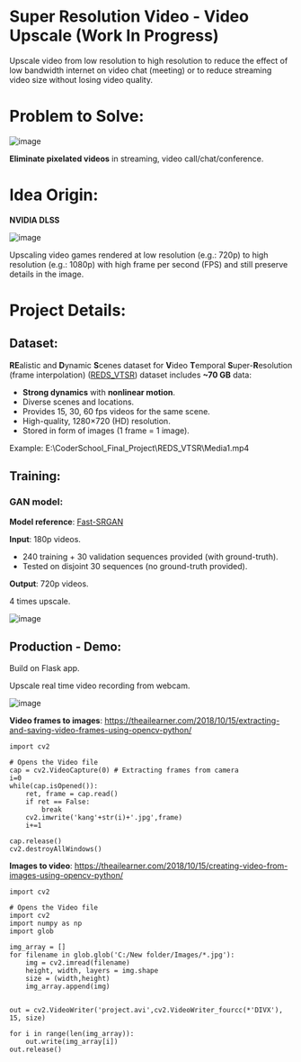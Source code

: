 # Super Resolution Video - Video Upscale (Work In Progress)
Upscale video from low resolution to high resolution to reduce the effect of low bandwidth internet on video chat (meeting) or to reduce streaming video size without losing video quality.

# Problem to Solve:
![image](https://user-images.githubusercontent.com/71629218/99867213-16cff080-2bea-11eb-9d85-0ed480ec6aac.png)

**Eliminate pixelated videos** in streaming, video call/chat/conference.

# Idea Origin:
**NVIDIA DLSS**

![image](https://user-images.githubusercontent.com/71629218/99867318-2c91e580-2beb-11eb-92f2-076c187e10e3.png)

Upscaling video games rendered at low resolution (e.g.: 720p) to high resolution (e.g.: 1080p) with high frame per second (FPS) and still preserve details in the image.

# Project Details:
## Dataset:
**RE**alistic and **D**ynamic **S**cenes dataset for **V**ideo **T**emporal **S**uper-**R**esolution (frame interpolation) ([REDS_VTSR](https://seungjunnah.github.io/Datasets/reds_vtsr)) dataset includes **~70 GB** data:

- **Strong dynamics** with **nonlinear motion**.
- Diverse scenes and locations.
- Provides 15, 30, 60 fps videos for the same scene.
- High-quality, 1280×720 (HD) resolution.
- Stored in form of images (1 frame = 1 image).

Example: E:\CoderSchool_Final_Project\REDS_VTSR\Media1.mp4

## Training:
### GAN model:
**Model reference**: [Fast-SRGAN](https://github.com/HasnainRaz/Fast-SRGAN)

**Input**: 180p videos.

- 240 training + 30 validation sequences provided (with ground-truth).
- Tested on disjoint 30 sequences (no ground-truth provided).

**Output**: 720p videos.

4 times upscale.

![image](https://user-images.githubusercontent.com/71629218/99871806-f450ce00-2c0f-11eb-86af-073f6b5a9545.png)

## Production - Demo:
Build on Flask app.

Upscale real time video recording from webcam.

![image](https://user-images.githubusercontent.com/71629218/99871713-4ba26e80-2c0f-11eb-917f-b451a08aa4ea.png)

**Video frames to images**:
https://theailearner.com/2018/10/15/extracting-and-saving-video-frames-using-opencv-python/
```
import cv2
 
# Opens the Video file
cap = cv2.VideoCapture(0) # Extracting frames from camera
i=0
while(cap.isOpened()):
    ret, frame = cap.read()
    if ret == False:
        break
    cv2.imwrite('kang'+str(i)+'.jpg',frame)
    i+=1
 
cap.release()
cv2.destroyAllWindows()
```

**Images to video**:
https://theailearner.com/2018/10/15/creating-video-from-images-using-opencv-python/
```
import cv2
 
# Opens the Video file
import cv2
import numpy as np
import glob

img_array = []
for filename in glob.glob('C:/New folder/Images/*.jpg'):
    img = cv2.imread(filename)
    height, width, layers = img.shape
    size = (width,height)
    img_array.append(img)


out = cv2.VideoWriter('project.avi',cv2.VideoWriter_fourcc(*'DIVX'), 15, size)
 
for i in range(len(img_array)):
    out.write(img_array[i])
out.release()
```
